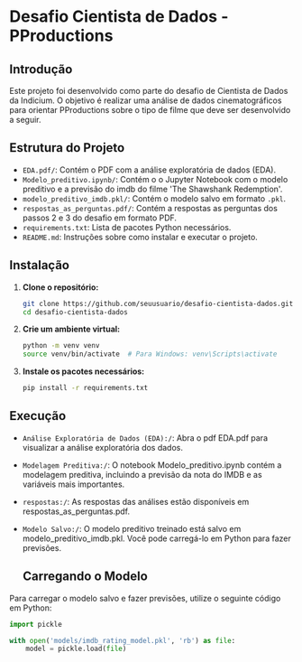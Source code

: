 # Desafio Cientista de Dados - PProductions

## Introdução

Este projeto foi desenvolvido como parte do desafio de Cientista de Dados da Indicium. O objetivo é realizar uma análise de dados cinematográficos para orientar PProductions sobre o tipo de filme que deve ser desenvolvido a seguir.

## Estrutura do Projeto

- `EDA.pdf/`: Contém o PDF com a análise exploratória de dados (EDA).
- `Modelo_preditivo.ipynb/`: Contém o o Jupyter Notebook com o modelo preditivo e a previsão do imdb do filme 'The Shawshank Redemption'.
- `modelo_preditivo_imdb.pkl/`: Contém o modelo salvo em formato `.pkl`.
- `respostas_as_perguntas.pdf/`: Contém a respostas as perguntas dos passos 2 e 3 do desafio em formato PDF.
- `requirements.txt`: Lista de pacotes Python necessários.
- `README.md`: Instruções sobre como instalar e executar o projeto.

## Instalação

1. **Clone o repositório:**

   ```bash
   git clone https://github.com/seuusuario/desafio-cientista-dados.git
   cd desafio-cientista-dados

2. **Crie um ambiente virtual:**

   ```bash
   python -m venv venv
   source venv/bin/activate  # Para Windows: venv\Scripts\activate

3. **Instale os pacotes necessários:**

   ```bash
   pip install -r requirements.txt

## Execução
- `Análise Exploratória de Dados (EDA):/`: Abra o pdf EDA.pdf para visualizar a análise exploratória dos dados.
- `Modelagem Preditiva:/`: O notebook Modelo_preditivo.ipynb contém a modelagem preditiva, incluindo a previsão da nota do IMDB e as variáveis mais importantes.
- `respostas:/`: As respostas das análises estão disponíveis em respostas_as_perguntas.pdf.
- `Modelo Salvo:/`: O modelo preditivo treinado está salvo em modelo_preditivo_imdb.pkl. Você pode carregá-lo em Python para fazer previsões.
  
  ## Carregando o Modelo

Para carregar o modelo salvo e fazer previsões, utilize o seguinte código em Python:

```python
import pickle

with open('models/imdb_rating_model.pkl', 'rb') as file:
    model = pickle.load(file)
